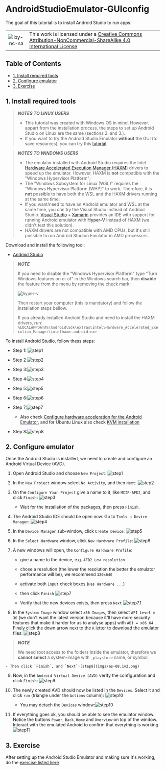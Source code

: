 # AndroidStudioEmulator-GUIconfig <!-- omit in toc -->

The goal of this tutorial is to install Android Studio to run apps.

|         |           |
| :-:     | :--       |
| ![by-nc-sa](https://i.creativecommons.org/l/by-nc-sa/4.0/88x31.png) | This work is licensed under a [Creative Commons Attribution-NonCommercial-ShareAlike 4.0 International License](http://creativecommons.org/licenses/by-nc-sa/4.0/) |

## Table of Contents <!-- omit in toc -->
- [1. Install required tools](#1-install-required-tools)
- [2. Configure emulator](#2-configure-emulator)
- [3. Exercise](#3-exercise)

## 1. Install required tools

> **_NOTES TO LINUX USERS_**
> 
> - This tutorial was created with Windows OS in mind. However, appart from the installation process, the steps to set up Android Studio on Linux are the same (sections 2. and 3.).
> - If you want to try the Android Studio Emulator **without** the GUI (to save resources), you can try this [tutorial](https://labcif.github.io/AndroidStudioEmulator-cmdConfig/).

> **_NOTES TO WINDOWS USERS_**
>  
> - The emulator installed with Android Studio requires the Intel [Hardware Accelerated Execution Manager (HAXM)](https://github.com/intel/haxm) drivers to speed up the emulator. However, HAXM is **not** compatible with the "Windows Hypervisor Platform";
> - The "Windows Subsystem for Linux (WSL)" requires the "Windows Hypervisor Platform (WHP)" to work. Therefore, it is **not** possible to have both the WSL and the HAXM drivers running at the same time;
> - If you want/need to have an Android emulator and WSL at the same time, you can try the Visual Studio instead of Android Studio. [Visual Studio](https://docs.microsoft.com/en-us/xamarin/android/get-started/installation/android-emulator/hardware-acceleration?pivots=windows) + [Xamarin](https://docs.microsoft.com/en-us/xamarin/get-started/installation/windows) provides an IDE with support for running Android emulator with **Hyper-V** instead of HAXM (we didn't test this solution).
> - HAXM drivers are not compatible with AMD CPUs, but it's still possible to run Android Studion Emulator in AMD processors.

Download and install the following tool:

- [Android Studio](https://developer.android.com/studio)

> **_NOTE_**
>
> If you need to disable the "Windows Hypervisor Platform" type "Turn Windows features on or of" in the Windows search bar, then **disable** the feature from the menu by removing the check mark:
>
> ![hyper-v](imgs/hyper-v.png)
> 
> Then restart your computer (this is mandatory) and follow the installation steps bellow.
> 
> If you already installed Android Studio and need to install the HAXM drivers, run: `%LOCALAPPDATA%\Android\Sdk\extras\intel\Hardware_Accelerated_Execution_Manager\intelhaxm-android.exe`

To install Android Studio, follow thess steps:
- Step 1: ![step1](imgs/inst-01v2.png)

- Step 2 ![step2](imgs/inst-02v2.png)

- Step 3:![step3](imgs/inst-03v2.png)

- Step 4:![step4](imgs/inst-04v2.png)

- Step 5:![step5](imgs/inst-05v2.png)

- Step 6:![step6](imgs/inst-06v2.png)

- Step 7:![step7](imgs/inst-07v2.png)
	- Also check [Configure hardware acceleration for the Android Emulator](https://developer.android.com/studio/run/emulator-acceleration?utm_source=android-studio), and for Ubuntu Linux also check [KVM installation](https://help.ubuntu.com/community/KVM)

- Step 8:![step8](imgs/inst-08v2.png)


## 2. Configure emulator

Once the Android Studio is installed, we need to create and configure an Android Virtual Device (AVD).

1. Open Android Studio and choose `New Project`:
    ![step1](imgs/as-01v2.png)

2. In the `New Project` window select `No Activity`, and then `Next`:
    ![step2](imgs/as-02v2.png)

3. On the `Configure Your Project` give a name to it, like `MCIF-AFD2`, and click `Finish`:
    ![step3](imgs/as-03v2.png)
	- Wait for the installation of the packages, then press `Finish`.

4. The Android Studio IDE should be open now. Go to `Tools → Device Manager`:
    ![step4](imgs/as-04v2.png)

5. In the `Device Manager` sub-window, click `Create Device`:
    ![step5](imgs/as-05v2.png)

6. In the `Select Hardware` window, click `New Hardware Profile`:
    ![step6](imgs/as-06v2.png)

7. A new windows will open, the `Configure Hardware Profile`:
	- give a name to the device, e.g. `AFD2 Low resolution`
	- chose a resolution (the lower the resolution the better the emulator performance will be), we recommend `320x640`
	- activate both `Input` check boxes (`Has Hardware ...`)
	- then click `Finish`
    ![step7](imgs/as-07v2.png)

	- Verify that the new devices exists, then press `Next`
		![step7.1](imgs/as-07.1v2.png)

8. In the `System Image` window select `x86 Images`, then select `API Level = 30` (we don't want the latest version because it'll have more security features that make it harder for us to analyse apps) with `ABI = x86_64` . Finaly click the down arrow next to the `R` letter to download the emulator files:
    ![step8](imgs/as-08v2.png)

> **_NOTE_**
> 
> We need root access to the folders inside the emulator, therefore we **cannot select** a system-image with `_playstore` name, or symbol.

	- Then click `Finish`, and `Next`![step8](imgs/as-08.1v2.png)

9. Now, in the `Android Virtual Device (AVD)` verify the configuration and click `Finish`:
	![step9](imgs/as-09v2.png)

10. The newly created AVD should now be listed in the `Devices`. Select it and click `run` (triangle under the `Actions` column):
	![step10](imgs/as-10v2.png)
	- You may detach the `Devices` window:![step10](imgs/as-10.1v2.png)
	

11. If everything goes ok, you should be able to see the emulator window. Notice the buttons `Power`, `Back`, `Home` and `Overview` on top of the window. Interact with the emulated Android to confirm that everything is working.
	![step11](imgs/as-11v2.png)

## 3. Exercise

After setting up the Android Studio Emulator and making sure it's working, do the [exercise listed here](https://labcif-tutorials.github.io/AndroidStudioEmulator-acquireAppsData/)
